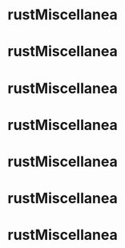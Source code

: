 # rustMiscellanea
# rustMiscellanea
# rustMiscellanea
# rustMiscellanea
# rustMiscellanea
# rustMiscellanea
# rustMiscellanea
